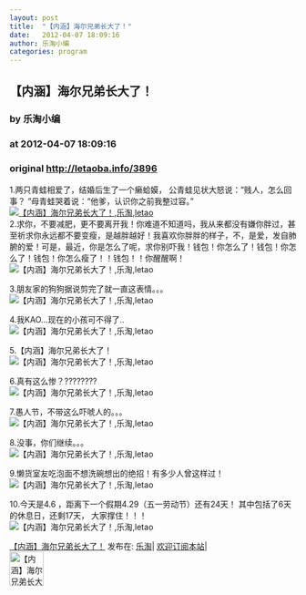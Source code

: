 ```yaml
---
layout: post
title:  "【内涵】海尔兄弟长大了！"
date:   2012-04-07 18:09:16
author: 乐淘小编
categories: program
---
```


## 【内涵】海尔兄弟长大了！
### by 乐淘小编
### at 2012-04-07 18:09:16
### original <http://letaoba.info/3896>

<p>1.两只青蛙相爱了，结婚后生了一个癞蛤嫫， 公青蛙见状大怒说：”贱人，怎么回事？ ”母青蛙哭着说：“他爹，认识你之前我整过容。”<br>
<a href="http://images.letaoba.info/?pm=5EID" title="两只青蛙相爱了，结婚后生了一个癞蛤嫫"><img src="http://images.letaoba.info/?di=5EID" alt="【内涵】海尔兄弟长大了！,乐淘,letao" title="【内涵】海尔兄弟长大了！|来自乐淘"></a><br>
2.求你，不要减肥，更不要离开我！你难道不知道吗，我从来都没有嫌你胖过，甚至祈求你永远都不要变瘦，是越胖越好！我喜欢你胖胖的样子，不，是爱，发自肺腑的爱！可是，最近，你是怎么了呢，求你别吓我！钱包！你怎么了！钱包！你怎么了！钱包！你怎么瘦了！！钱包！！你醒醒啊！<br>
<img src="http://ww3.sinaimg.cn/large/a09cf983jw1droxd1c6sjj.jpg" alt="【内涵】海尔兄弟长大了！,乐淘,letao" title="【内涵】海尔兄弟长大了！|来自乐淘"></p>
<p>3.朋友家的狗狗据说剪完了就一直这表情。。。<br>
<img src="http://ww4.sinaimg.cn/large/894e576egw1drp4dfbl4aj.jpg" alt="【内涵】海尔兄弟长大了！,乐淘,letao" title="【内涵】海尔兄弟长大了！|来自乐淘"></p>
<p>4.我KAO…现在的小孩可不得了..<br>
<img src="http://ww2.sinaimg.cn/large/9c01f616jw1drnfst04zeg.gif" alt="【内涵】海尔兄弟长大了！,乐淘,letao" title="【内涵】海尔兄弟长大了！|来自乐淘"></p>
<p>5.【内涵】海尔兄弟长大了！<br>
<img src="http://ww4.sinaimg.cn/large/894e576egw1drp42yjueij.jpg" alt="【内涵】海尔兄弟长大了！,乐淘,letao" title="【内涵】海尔兄弟长大了！|来自乐淘"></p>
<p>6.真有这么惨？????????<br>
<img src="http://ww4.sinaimg.cn/large/6a287003jw1drnorlnhhnj.jpg" alt="【内涵】海尔兄弟长大了！,乐淘,letao" title="【内涵】海尔兄弟长大了！|来自乐淘"></p>
<p>7.愚人节，不带这么吓唬人的。。。<br>
<img src="http://ww3.sinaimg.cn/large/89e37abcjw1droko17b1pg.gif" alt="【内涵】海尔兄弟长大了！,乐淘,letao" title="【内涵】海尔兄弟长大了！|来自乐淘"></p>
<p>8.没事，你们继续。。。<br>
<img src="http://ww4.sinaimg.cn/large/65df1296jw1drpmewy8fej.jpg" alt="【内涵】海尔兄弟长大了！,乐淘,letao" title="【内涵】海尔兄弟长大了！|来自乐淘"></p>
<p>9.懒货室友吃泡面不想洗碗想出的绝招！有多少人曾这样过！<br>
<img src="http://ww1.sinaimg.cn/large/894e576egw1drozlz330aj.jpg" alt="【内涵】海尔兄弟长大了！,乐淘,letao" title="【内涵】海尔兄弟长大了！|来自乐淘"></p>
<p>10.今天是4.6 ，距离下一个假期4.29（五一劳动节）还有24天！ 其中包括了6天的休息日，还剩17天， 大家撑住！！！<br>
<img src="http://ww2.sinaimg.cn/large/8bed9298jw1drozlatcxgj.jpg" alt="【内涵】海尔兄弟长大了！,乐淘,letao" title="【内涵】海尔兄弟长大了！|来自乐淘"></p>
<p><a href="http://letaoba.info/3896">【内涵】海尔兄弟长大了！</a> 发布在: <a href="http://letaoba.info">乐淘</a>| <a href="http://letaoba.info/feed">欢迎订阅本站</a>|
<br>
<a href="http://www.taobao.com/go/chn/tbk_channel/jkwt.php?pid=mm_14340546_2405588_9605426&amp;eventid=102405"><img src="http://images.letaoba.info//2012/02/QQ%E6%88%AA%E5%9B%BE20120209103325-e1329061108901.png" alt="【内涵】海尔兄弟长大了！,乐淘,letao" title="【内涵】海尔兄弟长大了！|来自乐淘" height="60px"></a></p>
<img src="http://feeds.feedburner.com/~r/blogspot/CRBRG/~4/tOPSNcHn7Tw" height="1" width="1">